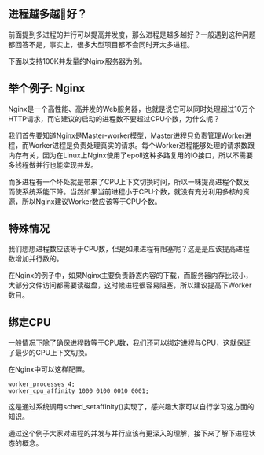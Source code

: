 
## 进程越多越好？

前面提到多进程的并行可以提高并发度，那么进程是越多越好？一般遇到这种问题都回答不是，事实上，很多大型项目都不会同时开太多进程。

下面以支持100K并发量的Nginx服务器为例。

## 举个例子: Nginx

Nginx是一个高性能、高并发的Web服务器，也就是说它可以同时处理超过10万个HTTP请求，而它建议的启动的进程数不要超过CPU个数，为什么呢？

我们首先要知道Nginx是Master-worker模型，Master进程只负责管理Worker进程，而Worker进程是负责处理真实的请求。每个Worker进程能够处理的请求数跟内存有关，因为在Linux上Nginx使用了epoll这种多路复用的IO接口，所以不需要多线程做并行也能实现并发。

而多进程有一个坏处就是带来了CPU上下文切换时间，所以一味提高进程个数反而使系统系能下降。当然如果当前进程小于CPU个数，就没有充分利用多核的资源，所以Nginx建议Worker数应该等于CPU个数。

## 特殊情况

我们想想进程数应该等于CPU数，但是如果进程有阻塞呢？这是是应该提高进程数增加并行数的。

在Nginx的例子中，如果Nginx主要负责静态内容的下载，而服务器内存比较小，大部分文件访问都需要读磁盘，这时候进程很容易阻塞，所以建议提高下Worker数目。

## 绑定CPU

一般情况下除了确保进程数等于CPU数，我们还可以绑定进程与CPU，这就保证了最少的CPU上下文切换。

在Nginx中可以这样配置。

```
worker_processes 4;
worker_cpu_affinity 1000 0100 0010 0001;
```

这是通过系统调用sched_setaffinity()实现了，感兴趣大家可以自行学习这方面的知识。

通过这个例子大家对进程的并发与并行应该有更深入的理解，接下来了解下进程状态的概念。
